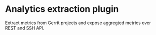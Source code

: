 # Analytics extraction plugin

Extract metrics from Gerrit projects and expose aggregted metrics
over REST and SSH API.


